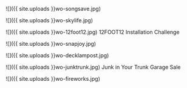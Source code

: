 ![]({{ site.uploads }}wo-songsave.jpg)

![]({{ site.uploads }}wo-skylife.jpg)

![]({{ site.uploads }}wo-12foot12.jpg)
<span class="caption">12FOOT12 Installation Challenge</span>

![]({{ site.uploads }}wo-snapjoy.jpg)

![]({{ site.uploads }}wo-decklampost.jpg)

![]({{ site.uploads }}wo-junktrunk.jpg)
<span class="caption">Junk in Your Trunk Garage Sale</span>

![]({{ site.uploads }}wo-fireworks.jpg)
